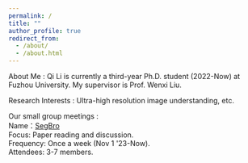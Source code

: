 ```yaml
---
permalink: /
title: ""
author_profile: true
redirect_from: 
  - /about/
  - /about.html
---
```


About Me
:   Qi Li is currently a third-year Ph.D. student (2022-Now) at Fuzhou University. My supervisor is Prof. Wenxi Liu.

Research Interests
:   Ultra-high resolution image understanding, etc.

Our small group meetings
:   
Name：[SegBro](https://segbro.github.io)  
Focus: Paper reading and discussion.  
Frequency: Once a week (Nov 1 '23-Now).  
Attendees: 3-7 members.
